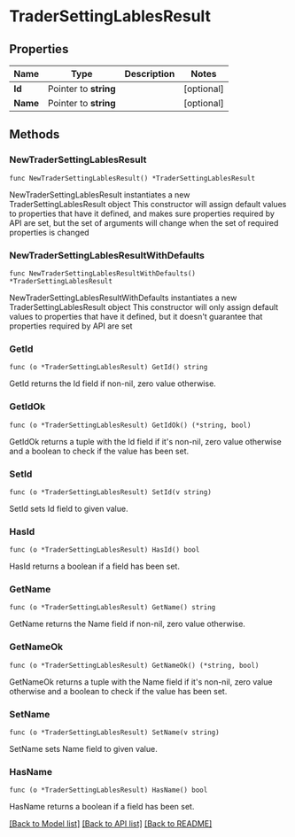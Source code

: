 # TraderSettingLablesResult

## Properties

Name | Type | Description | Notes
------------ | ------------- | ------------- | -------------
**Id** | Pointer to **string** |  | [optional] 
**Name** | Pointer to **string** |  | [optional] 

## Methods

### NewTraderSettingLablesResult

`func NewTraderSettingLablesResult() *TraderSettingLablesResult`

NewTraderSettingLablesResult instantiates a new TraderSettingLablesResult object
This constructor will assign default values to properties that have it defined,
and makes sure properties required by API are set, but the set of arguments
will change when the set of required properties is changed

### NewTraderSettingLablesResultWithDefaults

`func NewTraderSettingLablesResultWithDefaults() *TraderSettingLablesResult`

NewTraderSettingLablesResultWithDefaults instantiates a new TraderSettingLablesResult object
This constructor will only assign default values to properties that have it defined,
but it doesn't guarantee that properties required by API are set

### GetId

`func (o *TraderSettingLablesResult) GetId() string`

GetId returns the Id field if non-nil, zero value otherwise.

### GetIdOk

`func (o *TraderSettingLablesResult) GetIdOk() (*string, bool)`

GetIdOk returns a tuple with the Id field if it's non-nil, zero value otherwise
and a boolean to check if the value has been set.

### SetId

`func (o *TraderSettingLablesResult) SetId(v string)`

SetId sets Id field to given value.

### HasId

`func (o *TraderSettingLablesResult) HasId() bool`

HasId returns a boolean if a field has been set.

### GetName

`func (o *TraderSettingLablesResult) GetName() string`

GetName returns the Name field if non-nil, zero value otherwise.

### GetNameOk

`func (o *TraderSettingLablesResult) GetNameOk() (*string, bool)`

GetNameOk returns a tuple with the Name field if it's non-nil, zero value otherwise
and a boolean to check if the value has been set.

### SetName

`func (o *TraderSettingLablesResult) SetName(v string)`

SetName sets Name field to given value.

### HasName

`func (o *TraderSettingLablesResult) HasName() bool`

HasName returns a boolean if a field has been set.


[[Back to Model list]](../README.md#documentation-for-models) [[Back to API list]](../README.md#documentation-for-api-endpoints) [[Back to README]](../README.md)


